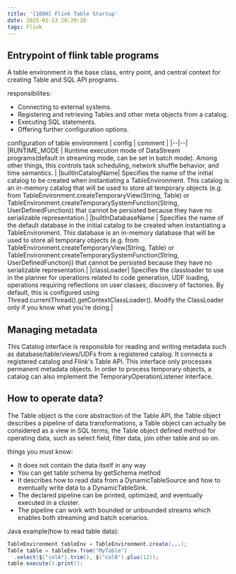 ```yaml
---
title: '[100H] Flink Table Startup'
date: 2025-01-13 20:29:20
tags: Flink
---
```


## Entrypoint of flink table programs
A table environment is the base class, entry point, and central context for creating Table and SQL API programs.

responsibilites:
+ Connecting to external systems.
+ Registering and retrieving Tables and other meta objects from a catalog.
+ Executing SQL statements.
+ Offering further configuration options.

configuration of table environment
| config | comment |
|--|--|
|RUNTIME_MODE | Runtime execution mode of DataStream programs(default in streaming mode, can be set in batch mode). Among other things, this controls task scheduling, network shuffle behavior, and time semantics. |
|builtInCatalogName| Specifies the name of the initial catalog to be created when instantiating a TableEnvironment. This catalog is an in-memory catalog that will be used to store all temporary objects (e.g. from TableEnvironment.createTemporaryView(String, Table) or TableEnvironment.createTemporarySystemFunction(String, UserDefinedFunction)) that cannot be persisted because they have no serializable representation.|
|builtInDatabaseName | Specifies the name of the default database in the initial catalog to be created when instantiating a TableEnvironment. This database is an in-memory database that will be used to store all temporary objects (e.g. from TableEnvironment.createTemporaryView(String, Table) or TableEnvironment.createTemporarySystemFunction(String, UserDefinedFunction)) that cannot be persisted because they have no serializable representation.|
|classLoader| Specifies the classloader to use in the planner for operations related to code generation, UDF loading, operations requiring reflections on user classes, discovery of factories. By default, this is configured using Thread.currentThread().getContextClassLoader(). Modify the ClassLoader only if you know what you're doing.|

## Managing metadata

This Catalog interface is responsible for reading and writing metadata such as database/table/views/UDFs from a registered catalog. It connects a registered catalog and Flink's Table API. This interface only processes permanent metadata objects. In order to process temporary objects, a catalog can also implement the TemporaryOperationListener interface.

## How to operate data?

The Table object is the core abstraction of the Table API, the Table object describes a pipeline of data transformations, a Table object can actually be considered as a view in SQL terms, the Table object defined method for operating data, such as select field, filter data, join other table and so on.

things you must know:
+ It does not contain the data itself in any way
+ You can get table schema by getSchema method
+ It describes how to read data from a DynamicTableSource and how to eventually write data to a DynamicTableSink.
+ The declared pipeline can be printed, optimized, and eventually executed in a cluster.
+ The pipeline can work with bounded or unbounded streams which enables both streaming and batch scenarios.

Java example(how to read table data): 
```java
TableEnvironment tableEnv = TableEnvironment.create(...);
Table table = tableEnv.from("MyTable")
  .select($("colA").trim(), $("colB").plus(12));
table.execute().print();
```

